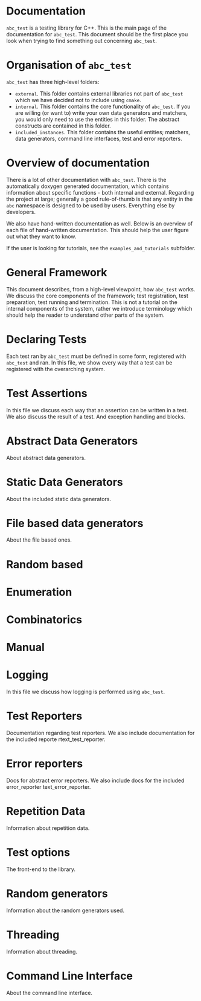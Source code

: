 # Documentation

`abc_test` is a testing library for C++. This is the main page of the documentation for `abc_test`. This document should be the first place you look when trying to find something out concerning `abc_test`. 

# Organisation of `abc_test`

`abc_test` has three high-level folders:

- `external`. This folder contains external libraries not part of `abc_test` which we have decided not to include using `cmake`.
- `internal`. This folder contains the core functionality of `abc_test`. If you are willing (or want to) write your own data generators and matchers, you would only need to use the entities in this folder. The abstract constructs are contained in this folder.
- `included_instances`. This folder contains the useful entities; matchers, data generators, command line interfaces, test and error reporters.

# Overview of documentation

There is a lot of other documentation with `abc_test`. There is the automatically doxygen generated documentation, which contains information about specific functions - both internal and external. Regarding the project at large; generally a good rule-of-thumb is that any entity in the `abc` namespace is designed to be used by users. Everything else by developers.

We also have hand-written documentation as well. Below is an overview of each file of hand-written documentation. This should help the user figure out what they want to know. 

If the user is looking for tutorials, see the `examples_and_tutorials` subfolder.

# General Framework

This document describes, from a high-level viewpoint, how `abc_test` works. We discuss the core components of the framework; test registration, test preparation, test running and termination. This is not a tutorial on the internal components of the system, rather we introduce terminology which should help the reader to understand other parts of the system.

# Declaring Tests

Each test ran by `abc_test` must be defined in some form, registered with `abc_test` and ran. In this file, we show every way that a test can be registered with the overarching system.

# Test Assertions

In this file we discuss each way that an assertion can be written in a test. We also discuss the result of a test. And exception handling and blocks.

# Abstract Data Generators

About abstract data generators.

# Static Data Generators

About the included static data generators.

# File based data generators

About the file based ones.

# Random based

# Enumeration

# Combinatorics

# Manual

# Logging

In this file we discuss how logging is performed using `abc_test`.

# Test Reporters

Documentation regarding test reporters. We also include documentation for the included reporte rtext_test_reporter.

# Error reporters
Docs for abstract error reporters. We also include docs for the included error_reporter text_error_reporter.

# Repetition Data

Information about repetition data.

# Test options

The front-end to the library.

# Random generators

Information about the random generators used.

# Threading

Information about threading.

# Command Line Interface

About the command line interface.

